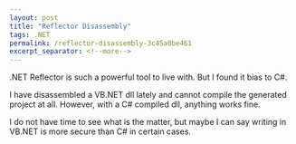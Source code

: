 ```yaml
---
layout: post
title: "Reflector Disassembly"
tags: .NET
permalink: /reflector-disassembly-3c45a0be461
excerpt_separator: <!--more-->
---
```


.NET Reflector is such a powerful tool to live with. But I found it bias to C#.

I have disassembled a VB.NET dll lately and cannot compile the generated project at all. However, with a C# compiled dll, anything works fine.

I do not have time to see what is the matter, but maybe I can say writing in VB.NET is more secure than C# in certain cases.
<!--more-->